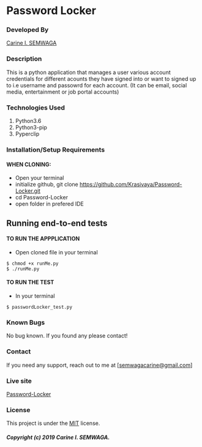 # Password Locker

### Developed By
[Carine I. SEMWAGA](https://github.com/Krasivaya)

### Description
This is a python application that manages a user various account credentials for different acounts they have signed into or want to signed up to i.e username and passowrd for each account. (It can be email, social media, entertainment or job portal accounts)

### Technologies Used

1. Python3.6
2. Python3-pip
3. Pyperclip 

### Installation/Setup Requirements

#### WHEN CLONING:
* Open your terminal
* initialize github, git clone https://github.com/Krasivaya/Password-Locker.git
* cd Password-Locker
* open folder in prefered IDE

## Running end-to-end tests

#### TO RUN THE APPPLICATION
* Open cloned file in your terminal
```
$ chmod +x runMe.py
$ ./runMe.py
```
#### TO RUN THE TEST
* In your terminal
```
$ passwordLocker_test.py
```

### Known Bugs
No bug known. If you found any please contact!

### Contact
If you need any support, reach out to me at [semwagacarine@gmail.com]


### Live site
[Password-Locker](https://Krasivaya.github.io/Password-Locker/)

### License
This project is under the [MIT](https://github.com/Krasivaya/github/blob/master/LICENSE) license.

##### Copyright (c) 2019 Carine I. SEMWAGA.
